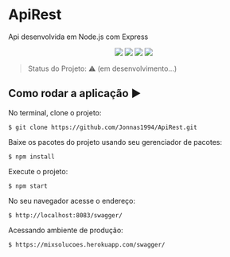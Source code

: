 # ApiRest
Api desenvolvida em Node.js com Express

<p align="center">
  <img src="https://img.shields.io/static/v1?label=Node.js&message=14.17.0&color=green&style=for-the-badge"/>
  <img src="https://img.shields.io/static/v1?label=Express&message=4.17.1&color=red&style=for-the-badge"/>
  <img src="https://img.shields.io/static/v1?label=Swagger&message=4.17.1&color=blue&style=for-the-badge"/>
  <img src="https://img.shields.io/static/v1?label=Heroku&message=CI/CD&color=purple&style=for-the-badge"/>
</p>

> Status do Projeto: :warning: (em desenvolvimento...)

## Como rodar a aplicação :arrow_forward:

No terminal, clone o projeto: 

```
$ git clone https://github.com/Jonnas1994/ApiRest.git
```

Baixe os pacotes do projeto usando seu gerenciador de pacotes: 

```
$ npm install
```

Execute o projeto: 

```
$ npm start
```

No seu navegador acesse o endereço: 

```
$ http://localhost:8083/swagger/
```

Acessando ambiente de produção: 

```
$ https://mixsolucoes.herokuapp.com/swagger/
```